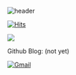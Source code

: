 <p align = "center">

![header](https://capsule-render.vercel.app/api?type=waving&color=gradient&height=250&section=header&text=SqrRooT_2&fontSize=90)

[![Hits](https://hits.seeyoufarm.com/api/count/incr/badge.svg?url=https%3A%2F%2Fgithub.com%2FSqrRooT-2&count_bg=%23EDDA30&title_bg=%23555555&icon=&icon_color=%23E7E7E7&title=hits&edge_flat=false)](https://hits.seeyoufarm.com)

<a href="https://solved.ac/profile/wken2824"><img src="https://github-readme-solvedac-hyp3rflow.vercel.app/api/?handle=wken2824"></a><br>

Github Blog: (not yet)

[![Gmail](https://img.shields.io/badge/Gmail-d14836?style=flat-square&logo=Gmail&logoColor=white&link=mailto:2147483648ll@gmail.com)](mailto:2147483648@gmail.com)

</p>
